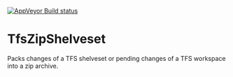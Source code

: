 [![AppVeyor Build status](https://ci.appveyor.com/api/projects/status/github/Roland-Schneider/TfsZipShelveset?svg=true)](https://ci.AppVeyor.com/project/Roland-Schneider/TfsZipShelveset)

TfsZipShelveset
===============

Packs changes of a TFS shelveset or pending changes of a TFS workspace into a zip archive.
